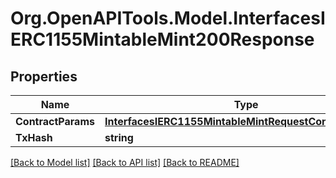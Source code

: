 # Org.OpenAPITools.Model.InterfacesIERC1155MintableMint200Response

## Properties

Name | Type | Description | Notes
------------ | ------------- | ------------- | -------------
**ContractParams** | [**InterfacesIERC1155MintableMintRequestContractParams**](InterfacesIERC1155MintableMintRequestContractParams.md) |  | 
**TxHash** | **string** |  | 

[[Back to Model list]](../README.md#documentation-for-models) [[Back to API list]](../README.md#documentation-for-api-endpoints) [[Back to README]](../README.md)

